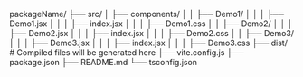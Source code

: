 packageName/
├── src/
│   ├── components/
│   │   ├── Demo1/
│   │   │   ├── Demo1.jsx
│   │   │   ├── index.jsx
│   │   │   ├── Demo1.css
│   │   ├── Demo2/
│   │   │   ├── Demo2.jsx
│   │   │   ├── index.jsx
│   │   │   ├── Demo2.css
│   │   ├── Demo3/
│   │   │   ├── Demo3.jsx
│   │   │   ├── index.jsx
│   │   │   ├── Demo3.css
├── dist/  # Compiled files will be generated here
├── vite.config.js
├── package.json
├── README.md
└── tsconfig.json

